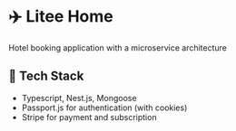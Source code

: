 # ✈️ Litee Home

Hotel booking application with a microservice architecture

## 🚀 Tech Stack

- Typescript, Nest.js, Mongoose
- Passport.js for authentication (with cookies)
- Stripe for payment and subscription

